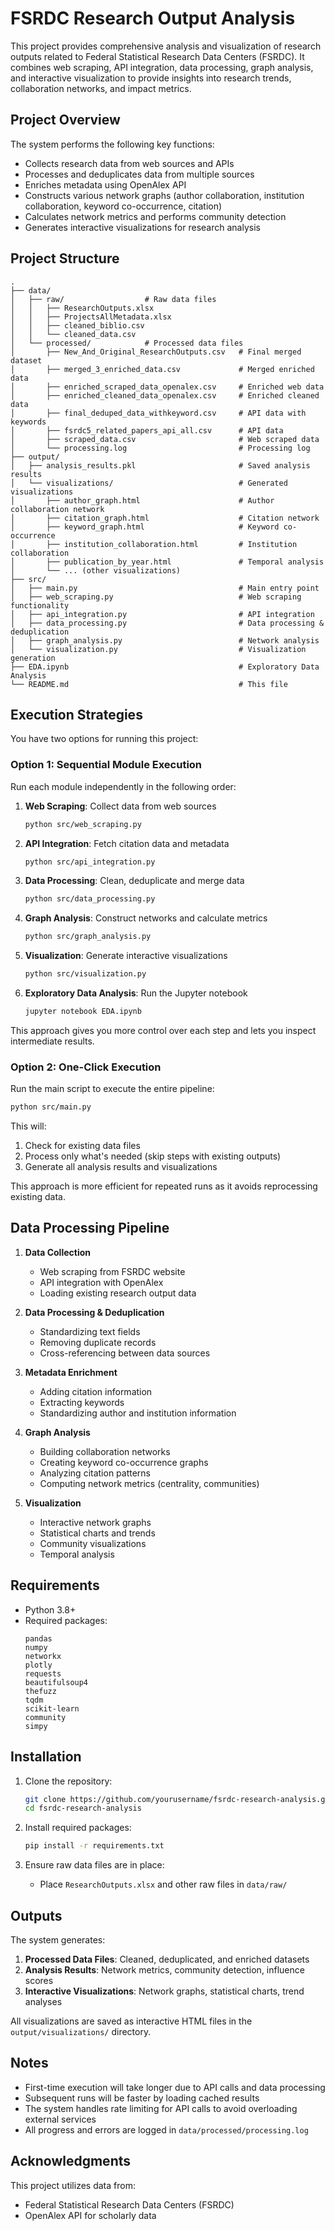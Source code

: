 # FSRDC Research Output Analysis

This project provides comprehensive analysis and visualization of research outputs related to Federal Statistical Research Data Centers (FSRDC). It combines web scraping, API integration, data processing, graph analysis, and interactive visualization to provide insights into research trends, collaboration networks, and impact metrics.

## Project Overview

The system performs the following key functions:
- Collects research data from web sources and APIs
- Processes and deduplicates data from multiple sources
- Enriches metadata using OpenAlex API
- Constructs various network graphs (author collaboration, institution collaboration, keyword co-occurrence, citation)
- Calculates network metrics and performs community detection
- Generates interactive visualizations for research analysis

## Project Structure

```
.
├── data/
│   ├── raw/                  # Raw data files
│   │   ├── ResearchOutputs.xlsx
│   │   ├── ProjectsAllMetadata.xlsx
│   │   ├── cleaned_biblio.csv
│   │   └── cleaned_data.csv
│   └── processed/            # Processed data files
│       ├── New_And_Original_ResearchOutputs.csv   # Final merged dataset
│       ├── merged_3_enriched_data.csv             # Merged enriched data
│       ├── enriched_scraped_data_openalex.csv     # Enriched web data
│       ├── enriched_cleaned_data_openalex.csv     # Enriched cleaned data
│       ├── final_deduped_data_withkeyword.csv     # API data with keywords
│       ├── fsrdc5_related_papers_api_all.csv      # API data
│       ├── scraped_data.csv                       # Web scraped data
│       └── processing.log                         # Processing log
├── output/
│   ├── analysis_results.pkl                       # Saved analysis results
│   └── visualizations/                            # Generated visualizations
│       ├── author_graph.html                      # Author collaboration network
│       ├── citation_graph.html                    # Citation network
│       ├── keyword_graph.html                     # Keyword co-occurrence
│       ├── institution_collaboration.html         # Institution collaboration
│       ├── publication_by_year.html               # Temporal analysis
│       └── ... (other visualizations)
├── src/
│   ├── main.py                                    # Main entry point
│   ├── web_scraping.py                            # Web scraping functionality
│   ├── api_integration.py                         # API integration
│   ├── data_processing.py                         # Data processing & deduplication
│   ├── graph_analysis.py                          # Network analysis
│   └── visualization.py                           # Visualization generation
├── EDA.ipynb                                      # Exploratory Data Analysis
└── README.md                                      # This file
```

## Execution Strategies

You have two options for running this project:

### Option 1: Sequential Module Execution

Run each module independently in the following order:

1. **Web Scraping**: Collect data from web sources
   ```bash
   python src/web_scraping.py
   ```

2. **API Integration**: Fetch citation data and metadata
   ```bash
   python src/api_integration.py
   ```

3. **Data Processing**: Clean, deduplicate and merge data
   ```bash
   python src/data_processing.py
   ```

4. **Graph Analysis**: Construct networks and calculate metrics
   ```bash
   python src/graph_analysis.py
   ```

5. **Visualization**: Generate interactive visualizations
   ```bash
   python src/visualization.py
   ```

6. **Exploratory Data Analysis**: Run the Jupyter notebook
   ```bash
   jupyter notebook EDA.ipynb
   ```

This approach gives you more control over each step and lets you inspect intermediate results.

### Option 2: One-Click Execution

Run the main script to execute the entire pipeline:

```bash
python src/main.py
```

This will:
1. Check for existing data files
2. Process only what's needed (skip steps with existing outputs)
3. Generate all analysis results and visualizations

This approach is more efficient for repeated runs as it avoids reprocessing existing data.

## Data Processing Pipeline

1. **Data Collection**
   - Web scraping from FSRDC website
   - API integration with OpenAlex
   - Loading existing research output data

2. **Data Processing & Deduplication**
   - Standardizing text fields
   - Removing duplicate records
   - Cross-referencing between data sources

3. **Metadata Enrichment**
   - Adding citation information
   - Extracting keywords
   - Standardizing author and institution information

4. **Graph Analysis**
   - Building collaboration networks
   - Creating keyword co-occurrence graphs
   - Analyzing citation patterns
   - Computing network metrics (centrality, communities)

5. **Visualization**
   - Interactive network graphs
   - Statistical charts and trends
   - Community visualizations
   - Temporal analysis

## Requirements

- Python 3.8+
- Required packages:
  ```
  pandas
  numpy
  networkx
  plotly
  requests
  beautifulsoup4
  thefuzz
  tqdm
  scikit-learn
  community
  simpy
  ```

## Installation

1. Clone the repository:
   ```bash
   git clone https://github.com/yourusername/fsrdc-research-analysis.git
   cd fsrdc-research-analysis
   ```

2. Install required packages:
   ```bash
   pip install -r requirements.txt
   ```

3. Ensure raw data files are in place:
   - Place `ResearchOutputs.xlsx` and other raw files in `data/raw/`

## Outputs

The system generates:

1. **Processed Data Files**: Cleaned, deduplicated, and enriched datasets
2. **Analysis Results**: Network metrics, community detection, influence scores
3. **Interactive Visualizations**: Network graphs, statistical charts, trend analyses

All visualizations are saved as interactive HTML files in the `output/visualizations/` directory.

## Notes

- First-time execution will take longer due to API calls and data processing
- Subsequent runs will be faster by loading cached results
- The system handles rate limiting for API calls to avoid overloading external services
- All progress and errors are logged in `data/processed/processing.log`

## Acknowledgments

This project utilizes data from:
- Federal Statistical Research Data Centers (FSRDC)
- OpenAlex API for scholarly data 